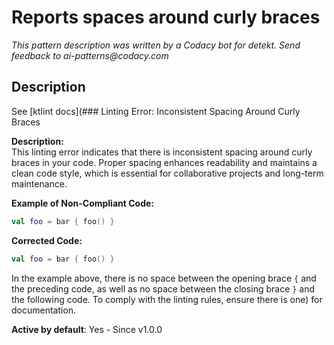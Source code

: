 # Reports spaces around curly braces

_This pattern description was written by a Codacy bot for detekt. Send feedback to ai-patterns@codacy.com_

## Description

See [ktlint docs](### Linting Error: Inconsistent Spacing Around Curly Braces

**Description:**  
This linting error indicates that there is inconsistent spacing around curly braces in your code. Proper spacing enhances readability and maintains a clean code style, which is essential for collaborative projects and long-term maintenance.

**Example of Non-Compliant Code:**
```kotlin
val foo = bar { foo() }
```

**Corrected Code:**
```kotlin
val foo = bar { foo() }
```

In the example above, there is no space between the opening brace `{` and the preceding code, as well as no space between the closing brace `}` and the following code. To comply with the linting rules, ensure there is one) for documentation.

**Active by default**: Yes - Since v1.0.0 
